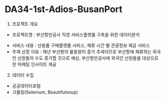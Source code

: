 # DA34-1st-Adios-BusanPort
1. 프로젝트 개요
 - 프로젝트명 : 부산항만공사 직영 서비스플랫폼 구축을 위한 데이터분석
  * 서비스 내용 : 선용품 구매플랫폼 서비스, 체류 시간 별 관광정보 제공 서비스
  * 주제 선정 이유 : 매년 부산항의 물동량이 증가 추세이므로 부산항에 체류하는 외국인 선원들의 수도 증가할 것으로 예상, 부산항만공사에 외국인 선원들을 대상으로 한 마케팅 인사이트 제공
2. 데이터 수집
- 공공데이터포털
- 크롤링(Selenium, Beautifulsoup)
